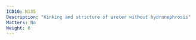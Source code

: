 ```yaml
---
ICD10: N135
Description: "Kinking and stricture of ureter without hydronephrosis"
Matters: No
Weight: 0
---
```

